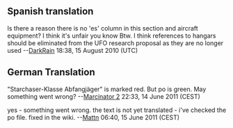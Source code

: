 ## Spanish translation

Is there a reason there is no 'es' column in this section and aircraft
equipment? I think it's unfair you know Btw. I think references to
hangars should be eliminated from the UFO research proposal as they are
no longer used --[DarkRain](User:DarkRain "wikilink") 18:38, 15 August
2010 (UTC)

## German Translation

"Starchaser-Klasse Abfangjäger" is marked red. But po is green. May
something went wrong? --[Marcinator 2](User:Marcinator_2 "wikilink")
22:33, 14 June 2011 (CEST)


yes - something went wrong. the text is not yet translated - i've
checked the po file. fixed in the wiki. --[Mattn](User:Mattn "wikilink")
06:40, 15 June 2011 (CEST)
